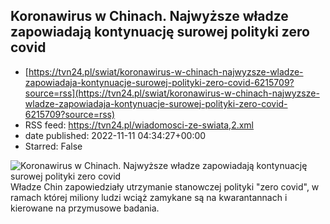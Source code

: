 ## Koronawirus w Chinach. Najwyższe władze zapowiadają kontynuację surowej polityki zero covid
 - [https://tvn24.pl/swiat/koronawirus-w-chinach-najwyzsze-wladze-zapowiadaja-kontynuacje-surowej-polityki-zero-covid-6215709?source=rss](https://tvn24.pl/swiat/koronawirus-w-chinach-najwyzsze-wladze-zapowiadaja-kontynuacje-surowej-polityki-zero-covid-6215709?source=rss)
 - RSS feed: https://tvn24.pl/wiadomosci-ze-swiata,2.xml
 - date published: 2022-11-11 04:34:27+00:00
 - Starred: False

<img alt="Koronawirus w Chinach. Najwyższe władze zapowiadają kontynuację surowej polityki zero covid" src="https://tvn24.pl/najnowsze/cdn-zdjecie-qgdh1l-koronawirus-w-chinach-6215706/alternates/LANDSCAPE_1280" />
    Władze Chin zapowiedziały utrzymanie stanowczej polityki "zero covid", w ramach której miliony ludzi wciąż zamykane są na kwarantannach i kierowane na przymusowe badania.
